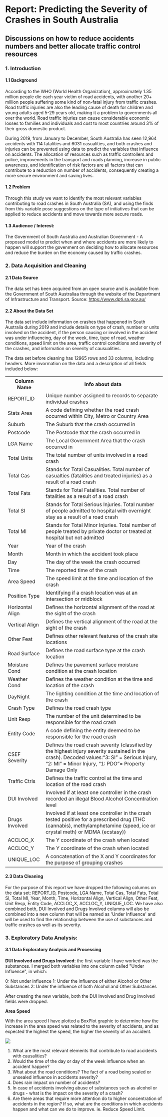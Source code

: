 # Report: Predicting the Severity of Crashes in South Australia  

## Discussions on how to reduce accidents numbers and better allocate traffic control resources


### 1. Introduction 

#### 1.1 Background

According to the WHO (World Health Organization), approximately 1.35 million people die each year victim of road accidents, with another 20+ million people suffering some kind of non-fatal injury from traffic crashes. Road traffic injuries are also the leading cause of death for children and young adults aged 5-29 years old, making it a problem to governments all over the world. Road traffic injuries can cause considerable economic losses to families and individuals and cost to most countries around 3% of their gross domestic product. 

During 2019, from January to December, South Australia has seen 12,964 accidents with 114 fatalities and 6031 casualities, and both crashes and injuries can be prevented using data to predict the variables that influence on accidents. The allocation of resources such as traffic controllers and police, improvenents in the transport and roads planning, increase in public awareness, and identification of risk factors are all factors that can contribute to a reduction on number of accidents, consequently creating a more secure environment and saving lives.

#### 1.2 Problem

Through this study we want to identify the most relevant variables contributing to road crashes in South Australia (SA), and using the finds from this variable pose suggestions on the type of initiatives that can be applied to reduce accidents and move towards more secure roads. 

#### 1.3 Audience / Interest: 

The Government of South Australia and Australian Government - A proposed model to predict when and where accidents are more likely to happen will support the govenment on deciding how to allocate resources and reduce the burden on the economy caused by traffic crashes.



### 2. Data Acquisition and Cleaning

#### 2.1 Data Source

The data set has been acquired from an open source and is available from the Government of South Australiaa through the website of the Department of Infrastructure and Transport. Source: https://www.dpti.sa.gov.au/

#### 2.2 About the Data Set

The data set include information on crashes that happened in South Australia during 2019 and include details on type of crash, number or units involved on the accident, if the person causing or involved in the accident was under influencing, day of the week, time, type of road, weather conditions, speed limit on the area, traffic control conditions and severity of the crashes, and information on severity of causualities.

The data set before cleaning has 12965 rows and 33 columns, including headers. More invormation on the data and a description of all fields included below: 


<table>
  <tr>
  <th left-align> Column Name </th> 
  <th left-align> Info about data</th>
    </tr>
  <tr>
    <td> REPORT_ID</td>
    <td> Unique number assigned to records to separate individual crashes </td>
    </tr>
  <tr>
    <td>Stats Area</td>
    <td>A code defining whether the road crash occurred within City, Metro or Country Area</td>
   </tr>
  <tr>
    <td> Suburb </td>
    <td> The Suburb that the crash occurred in</td>
  </tr>
  <tr>
    <td> Postcode </td>
    <td> The Postcode that the crash occurred in </td>
  </tr>
  <tr>
    <td> LGA Name </td>
    <td> The Local Government Area that the crash occurred in</td>
  </tr>
  <tr>
    <td> Total Units </td>
    <td> The total number of units involved in a road crash</td>
  </tr>
<tr>
    <td> Total Cas </td>
    <td> Stands for Total Casualities. Total number of casualties (fatalities and treated injuries) as a result of a road crash</td>
  </tr>
<tr>
    <td> Total Fats </td>
    <td> Stands for Total Fatalities. Total number of fatalities as a result of a road crash</td>
  </tr>
<tr>
    <td> Total SI </td>
    <td> Stands for Total Serious Injuries. Total number of people admitted to hospital with overnight stay as a result of a road crash</td>
  </tr>
<tr>
    <td> Total MI </td>
    <td> Stands for Total Minor Injuries. Total number of people treated by private doctor or treated at hospital but not admitted</td>
  </tr>
<tr>
    <td> Year </td>
    <td> Year of the crash</td>
  </tr>
<tr>
    <td> Month </td>
    <td> Month in which the accident took place</td>
  </tr>
<tr>
    <td> Day </td>
    <td> The day of the week the crash occurred </td>
  </tr>
<tr>
    <td> Time </td>
    <td> The reported time of the crash </td>
  </tr>
<tr>
    <td> Area Speed </td>
    <td> The speed limit at the time and location of the crash </td>
  </tr>
<tr>
    <td> Position Type </td>
    <td> Identifying if a crash location was at an intersection or midblock </td>
  </tr>
<tr>
    <td> Horizontal Align </td>
    <td> Defines the horizontal alignment of the road at the sight of the crash </td>
  </tr>
<tr>
    <td> Vertical Align </td>
    <td> Defines the vertical alignment of the road at the sight of the crash </td>
  </tr>
 <tr>
    <td> Other Feat </td>
    <td> Defines other relevant features of the crash site locations </td>
  </tr>
 <tr>
    <td> Road Surface </td>
    <td> Defines the road surface type at the crash location</td>
  </tr>
 <tr>
    <td> Moisture Cond </td>
    <td> Defines the pavement surface moisture condition at the crash location</td>
  </tr>  
<tr>
    <td> Weather Cond </td>
    <td> Defines the weather condition at the time and location of the crash </td>
  </tr>  
<tr>
    <td> DayNight </td>
    <td> The lighting condition at the time and location of the crash </td>
  </tr>  
<tr>
    <td> Crash Type </td>
    <td> Defines the road crash type </td>
  </tr>  
<tr>
    <td> Unit Resp </td>
    <td> The number of the unit determined to be responsible for the road crash </td>
  </tr>  
<tr>
    <td> Entity Code </td>
    <td> A code defining the entity deemed to be responsible for the road crash</td>
  </tr>  
<tr>
    <td> CSEF Severity </td>
    <td>Defines the road crash severity (classified by the highest injury severity sustained in the crash). Decoded values:“3: SI” = Serious Injury, “2: MI” = Minor Injury, “1: PDO”= Property Damage Only </td>
  </tr>  
<tr>
    <td> Traffic Ctrls </td>
    <td> Defines the traffic control at the time and location of the road crash </td>
  </tr>  
<tr>
    <td> DUI Involved </td>
    <td> Involved if at least one controller in the crash recorded an illegal Blood Alcohol Concentration level</td>
  </tr>  
<tr>
<tr>  
    <td> Drugs Involved </td>
    <td> Involved if at least one controller in the crash tested positive for a prescribed drug (THC (cannabis), methylamphetamine (speed, ice or crystal meth) or MDMA (ecstasy))</td>
  </tr>  
<tr> 
    <td> ACCLOC_X  </td>
    <td> The Y coordinate of the crash when located</td>
  </tr>  
<tr>
    <td> ACCLOC_Y</td>
    <td> The Y coordinate of the crash when located</td>
  </tr>  
<tr>
    <td> UNIQUE_LOC  </td>
    <td> A concatenation of the X and Y coordinates for the purpose of grouping crashes</td>
  </tr>  
</table>


#### 2.3 Data Cleaning

For the purpose of this report we have dropped the following columns on the data set: REPORT_ID, Postcode, LGA Name, Total Cas, Total Fats, Total SI, Total MI, Year, Month, Time, Horizontal Align, Vertical Align, Other Feat, Unit Resp, Entity Code, ACCLOC_X, ACCLOC_Y, UNIQUE_LOC. We have also combined both, DUI Involved and Drugs Involved columns will also be combined into a new column that will be named as 'Under Influence' and will be used to find the relationship between the use of substances and traffic crashes as well as its severity. 



### 3. Exploratory Data Analysis: 

#### 3.1 Data Exploratory Analysis and Processing

<b> DUI Involved and Drugs Involved</b>: the first variable I have worked was the substances. I merged both variables into one colunm called "Under Influence", in which:

0: Not under influence
1: Under the influence of either Alcohol or Other Substances
2: Under the influence of both Alcohol and Other Substances

After creating the new variable, both the DUI Involved and Drug Involved fields were dropped. 

<b> Area Speed </b> 

With the area speed I have plotted a BoxPlot graphic to determine how the increase in the area speed was related to the severity of accidents, and as expected the highest the speed, the higher the severity of an accident. 

<img src="https://1drv.ms/u/s!Atcy32bbrRg24A0-TocsLaaNrWQE?e=GV1Wgg">











<ol>
  <li>What are the most relevant elements that contribute to road accidents with causalities?</li>
  <li>Would the time of the day or day of the week influence when an accident happen?</li>
  <li>What about the road conditions? The fact of a road being sealed or unsealed influence in accidents severity?</li>
<li>Does rain impact on number of accidents?</li>
<li>In case of accidents involving abuse of substances such as alcohol or drugs - what is the impact on the severity of a crash?</li>
<li>Are there areas that require more attention do to higher concentration of accidents in the region? If so, what are the conditions in which accidents happen and what can we do to improve. ie. Reduce Speed Limit.</li>
</li>
</ol>

